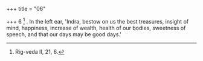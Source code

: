+++
title = "06"

+++
6 [^3] . In the left ear, 'Indra, bestow on us the best treasures, insight of mind, happiness, increase of wealth, health of our bodies, sweetness of speech, and that our days may be good days.'


[^3]:  Rig-veda II, 21, 6.

